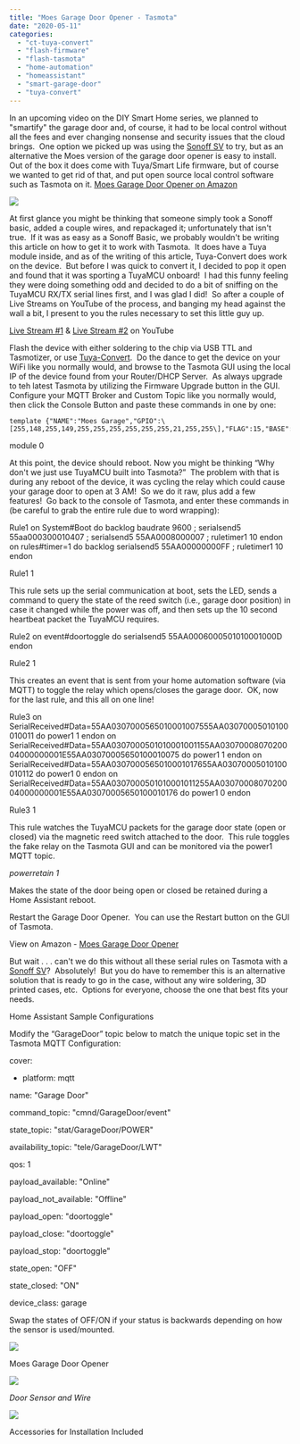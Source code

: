```yaml
---
title: "Moes Garage Door Opener - Tasmota"
date: "2020-05-11"
categories: 
  - "ct-tuya-convert"
  - "flash-firmware"
  - "flash-tasmota"
  - "home-automation"
  - "homeassistant"
  - "smart-garage-door"
  - "tuya-convert"
---
```


In an upcoming video on the DIY Smart Home series, we planned to "smartify" the garage door and, of course, it had to be local control without all the fees and ever changing nonsense and security issues that the cloud brings.  One option we picked up was using the [Sonoff SV](https://amzn.to/35OGBJO) to try, but as an alternative the Moes version of the garage door opener is easy to install.  Out of the box it does come with Tuya/Smart Life firmware, but of course we wanted to get rid of that, and put open source local control software such as Tasmota on it. [Moes Garage Door Opener on Amazon](https://amzn.to/3bnvubZ)

  

![](https://lh3.googleusercontent.com/flM_VLYOnV7c2G_L2ijvNYgk1sDe7eMAd7ZejtAheQkzJaY_aHMvcpl7GKG2_s1D3jp1Vas1jOeZ98KoFNX92jH_SkTwCaCjXAKioyjvDxsSI1uPyNK67x0Pey1U49_pMpZc0XDG)

  
  

At first glance you might be thinking that someone simply took a Sonoff basic, added a couple wires, and repackaged it; unfortunately that isn't true.  If it was as easy as a Sonoff Basic, we probably wouldn't be writing this article on how to get it to work with Tasmota.  It does have a Tuya module inside, and as of the writing of this article, Tuya-Convert does work on the device.  But before I was quick to convert it, I decided to pop it open and found that it was sporting a TuyaMCU onboard!  I had this funny feeling they were doing something odd and decided to do a bit of sniffing on the TuyaMCU RX/TX serial lines first, and I was glad I did!  So after a couple of Live Streams on YouTube of the process, and banging my head against the wall a bit, I present to you the rules necessary to set this little guy up. 

  

[Live Stream #1](https://youtu.be/cfINAVIxXW4) & [Live Stream #2](https://youtu.be/iBAIqAsXM2Y) on YouTube

  

Flash the device with either soldering to the chip via USB TTL and Tasmotizer, or use [Tuya-Convert](https://youtu.be/dt5-iZc4_qU).  Do the dance to get the device on your WiFi like you normally would, and browse to the Tasmota GUI using the local IP of the device found from your Router/DHCP Server.  As always upgrade to teh latest Tasmota by utilizing the Firmware Upgrade button in the GUI. Configure your MQTT Broker and Custom Topic like you normally would, then click the Console Button and paste these commands in one by one:

  
```
template {"NAME":"Moes Garage","GPIO":\[255,148,255,149,255,255,255,255,255,255,21,255,255\],"FLAG":15,"BASE":18}
```
module 0

  

At this point, the device should reboot. Now you might be thinking “Why don't we just use TuyaMCU built into Tasmota?”  The problem with that is during any reboot of the device, it was cycling the relay which could cause your garage door to open at 3 AM!  So we do it raw, plus add a few features!  Go back to the console of Tasmota, and enter these commands in (be careful to grab the entire rule due to word wrapping):

  

Rule1 on System#Boot do backlog baudrate 9600 ; serialsend5 55aa000300010407 ; serialsend5 55AA0008000007 ; ruletimer1 10 endon on rules#timer=1 do backlog serialsend5 55AA00000000FF ; ruletimer1 10 endon

  

Rule1 1

  

This rule sets up the serial communication at boot, sets the LED, sends a command to query the state of the reed switch (i.e., garage door position) in case it changed while the power was off, and then sets up the 10 second heartbeat packet the TuyaMCU requires.

  

Rule2 on event#doortoggle do serialsend5 55AA0006000501010001000D endon

  

Rule2 1

  

This creates an event that is sent from your home automation software (via MQTT) to toggle the relay which opens/closes the garage door.  OK, now for the last rule, and this all on one line!

  

Rule3 on SerialReceived#Data=55AA0307000565010001007555AA03070005010100010011 do power1 1 endon on SerialReceived#Data=55AA0307000501010001001155AA0307000807020004000000001E55AA03070005650100010075 do power1 1 endon on SerialReceived#Data=55AA0307000565010001017655AA03070005010100010112 do power1 0 endon on SerialReceived#Data=55AA0307000501010001011255AA0307000807020004000000001E55AA03070005650100010176 do power1 0 endon

  

Rule3 1

  

This rule watches the TuyaMCU packets for the garage door state (open or closed) via the magnetic reed switch attached to the door.  This rule toggles the fake relay on the Tasmota GUI and can be monitored via the power1 MQTT topic. 

  

_powerretain 1_

Makes the state of the door being open or closed be retained during a Home Assistant reboot.

  

Restart the Garage Door Opener.  You can use the Restart button on the GUI of Tasmota.

  

View on Amazon - [Moes Garage Door Opener](https://amzn.to/3bnvubZ)

  

But wait . . . can't we do this without all these serial rules on Tasmota with a [Sonoff SV](https://amzn.to/35OGBJO)?  Absolutely!  But you do have to remember this is an alternative solution that is ready to go in the case, without any wire soldering, 3D printed cases, etc.  Options for everyone, choose the one that best fits your needs.

  

Home Assistant Sample Configurations

  

Modify the “GarageDoor” topic below to match the unique topic set in the Tasmota MQTT Configuration:

  

cover:

 - platform: mqtt

 name: "Garage Door"

 command\_topic: "cmnd/GarageDoor/event"

 state\_topic: "stat/GarageDoor/POWER"

 availability\_topic: "tele/GarageDoor/LWT"

 qos: 1

 payload\_available: "Online"

 payload\_not\_available: "Offline"

 payload\_open: "doortoggle"

 payload\_close: "doortoggle"

 payload\_stop: "doortoggle"

 state\_open: "OFF"

 state\_closed: "ON"

 device\_class: garage

  

Swap the states of OFF/ON if your status is backwards depending on how the sensor is used/mounted.

  
  

![](https://lh6.googleusercontent.com/4gTkwVwrwcxTLWKv76F5sAtSjSix0Re9nQohGUrbFuXBXNlv6dDSjSQnEGLdEq0GlNhzomS3woVTQSzEIFUPJvvOx4AJvh-dXTaDcQl_R6E9hOLWBjEbmqR05X_sVKuGcVLN9NMF)

Moes Garage Door Opener

![](https://lh3.googleusercontent.com/Ez46fP4xWQPgJoWt-cq1or1JaJgJNiNmTwEabixF6ivpaDBCQjQwI2hqDjNqB551QRcKBRK_kcEaVJMymQm3snmBhXTqwauLH5SDqKw3cYNIyOS7AoAMuUcbyZotxfOI0_MSwWgc)

_Door Sensor and Wire_

![](https://lh3.googleusercontent.com/kGLG7VXAFgpy7d1eQXJW96hCGzXrBXXZh2I-iJ_tDIJnawdgqdJwkPwC9nby2flfD97T2GqYW3tRN-eEKaYNuXyaIF7xEP1PD9xWY9X9JaYkn_1LV-X1f1ttBsnBRK5Wxm6nS79O)

Accessories for Installation Included
